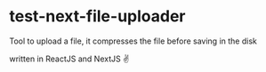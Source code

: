 # test-next-file-uploader


Tool to upload a file, it compresses the file before saving in the disk

written in ReactJS and NextJS ✌️
